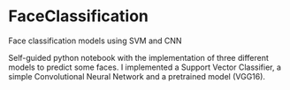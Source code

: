 # FaceClassification
Face classification models using SVM and CNN

Self-guided python notebook with the implementation of three different models to predict some faces. I implemented a Support Vector Classifier, a simple Convolutional Neural Network and a pretrained model (VGG16). 
